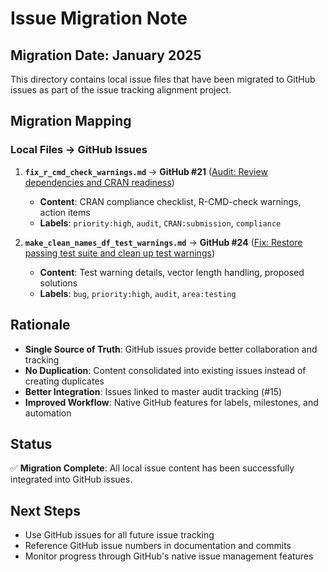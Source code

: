 # Issue Migration Note

## Migration Date: January 2025

This directory contains local issue files that have been migrated to GitHub issues as part of the issue tracking alignment project.

## Migration Mapping

### Local Files → GitHub Issues

1. **`fix_r_cmd_check_warnings.md`** → **GitHub #21** ([Audit: Review dependencies and CRAN readiness](https://github.com/revgizmo/zoomstudentengagement_cursor/issues/21))
   - **Content**: CRAN compliance checklist, R-CMD-check warnings, action items
   - **Labels**: `priority:high`, `audit`, `CRAN:submission`, `compliance`

2. **`make_clean_names_df_test_warnings.md`** → **GitHub #24** ([Fix: Restore passing test suite and clean up test warnings](https://github.com/revgizmo/zoomstudentengagement_cursor/issues/24))
   - **Content**: Test warning details, vector length handling, proposed solutions
   - **Labels**: `bug`, `priority:high`, `audit`, `area:testing`

## Rationale

- **Single Source of Truth**: GitHub issues provide better collaboration and tracking
- **No Duplication**: Content consolidated into existing issues instead of creating duplicates
- **Better Integration**: Issues linked to master audit tracking (#15)
- **Improved Workflow**: Native GitHub features for labels, milestones, and automation

## Status

✅ **Migration Complete**: All local issue content has been successfully integrated into GitHub issues.

## Next Steps

- Use GitHub issues for all future issue tracking
- Reference GitHub issue numbers in documentation and commits
- Monitor progress through GitHub's native issue management features 